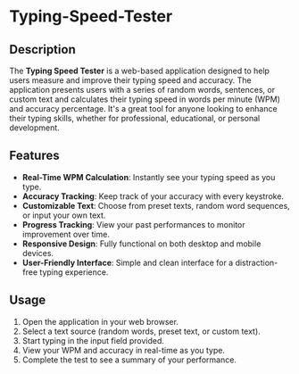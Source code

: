 # Typing-Speed-Tester
## Description
The **Typing Speed Tester** is a web-based application designed to help users measure and improve their typing speed and accuracy. The application presents users with a series of random words, sentences, or custom text and calculates their typing speed in words per minute (WPM) and accuracy percentage. It's a great tool for anyone looking to enhance their typing skills, whether for professional, educational, or personal development.
## Features
- **Real-Time WPM Calculation**: Instantly see your typing speed as you type.
- **Accuracy Tracking**: Keep track of your accuracy with every keystroke.
- **Customizable Text**: Choose from preset texts, random word sequences, or input your own text.
- **Progress Tracking**: View your past performances to monitor improvement over time.
- **Responsive Design**: Fully functional on both desktop and mobile devices.
- **User-Friendly Interface**: Simple and clean interface for a distraction-free typing experience.
## Usage
1. Open the application in your web browser.
2. Select a text source (random words, preset text, or custom text).
3. Start typing in the input field provided.
4. View your WPM and accuracy in real-time as you type.
5. Complete the test to see a summary of your performance.
